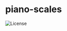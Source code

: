 # piano-scales

![License](https://img.shields.io/static/v1?label=license&message=CC-BY-NC-ND-4.0&color=green)
